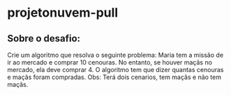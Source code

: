 # projetonuvem-pull

<h2>Sobre o desafio:</h2>

<p>
 Crie um algoritmo que resolva o seguinte problema:
 Maria tem a missão de ir ao mercado e comprar 10 cenouras.
 No entanto, se houver maçãs no mercado,
 ela deve comprar 4.
 O algoritmo tem que dizer quantas cenouras e maçãs foram compradas.
 Obs: Terá dois cenarios, tem maçãs e não tem maçãs.
 </p>